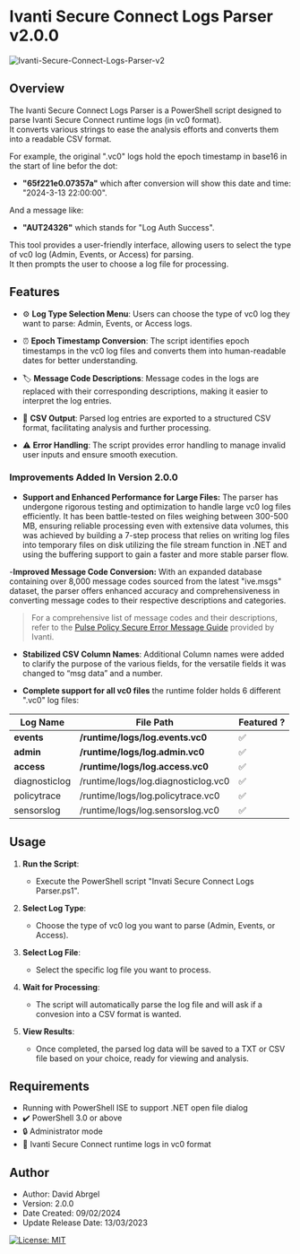 # Ivanti Secure Connect Logs Parser v2.0.0

![Ivanti-Secure-Connect-Logs-Parser-v2](https://github.com/SeizeCyber/Ivanti-Secure-Connect-Logs-Parser/assets/42407252/6424f7e1-c48c-4a8a-ae54-c57d9bb21705)





## Overview

The Ivanti Secure Connect Logs Parser is a PowerShell script designed to parse Ivanti Secure Connect runtime logs (in vc0 format).  
It converts various strings to ease the analysis efforts and converts them into a readable CSV format.  
  
For example, the original ".vc0" logs hold the epoch timestamp in base16 in the start of line befor the dot:  
- **"65f221e0.07357a"** which after conversion will show this date and time: "2024-3-13 22:00:00".
  
And a message like:  
- **"AUT24326"**  which stands for "Log Auth Success".

This tool provides a user-friendly interface, allowing users to select the type of vc0 log (Admin, Events, or Access) for parsing.  
It then prompts the user to choose a log file for processing.

## Features

- :gear: **Log Type Selection Menu**: Users can choose the type of vc0 log they want to parse: Admin, Events, or Access logs.
  
- :alarm_clock: **Epoch Timestamp Conversion**: The script identifies epoch timestamps in the vc0 log files and converts them into human-readable dates for better understanding.

- :label: **Message Code Descriptions**: Message codes in the logs are replaced with their corresponding descriptions, making it easier to interpret the log entries.

- :page_with_curl: **CSV Output**: Parsed log entries are exported to a structured CSV format, facilitating analysis and further processing.

- :warning: **Error Handling**: The script provides error handling to manage invalid user inputs and ensure smooth execution.

  
### Improvements Added In Version 2.0.0
- **Support and Enhanced Performance for Large Files:**
The parser has undergone rigorous testing and optimization to handle large vc0 log files efficiently. It has been battle-tested on files weighing between 300-500 MB, ensuring reliable processing even with extensive data volumes,
this was achieved by building a 7-step process that relies on writing log files into temporary files on disk utilizing the file stream function in .NET and using the buffering support to gain a faster and more stable parser flow.

-**Improved Message Code Conversion:** 
With an expanded database containing over 8,000 message codes sourced from the latest "ive.msgs" dataset, the parser offers enhanced accuracy and comprehensiveness in converting message codes to their respective descriptions and categories.
> For a comprehensive list of message codes and their descriptions, refer to the [Pulse Policy Secure Error Message Guide](https://help.ivanti.com/ps/legacy/PPS/9.1Rx/9.1R9/Pulse-Policy-Secure-Error-Message-Guide.pdf) provided by Ivanti.


- **Stabilized CSV Column Names**: Additional Column names were added to clarify the purpose of the various fields, for the versatile fields it was changed to “msg data” and a number.
  
- **Complete support for all vc0 files** the runtime folder holds 6 different ".vc0" log files:

| Log Name      | File Path                              | Featured ?
|---------------|----------------------------------------|---------------|  
| **events**        | **/runtime/logs/log.events.vc0**           | ✅        |  
| **admin**         | **/runtime/logs/log.admin.vc0**            | ✅        |   
| **access**        | **/runtime/logs/log.access.vc0**           | ✅        |  
| diagnosticlog | /runtime/logs/log.diagnosticlog.vc0    | ✅         |  
| policytrace   | /runtime/logs/log.policytrace.vc0      | ✅         |  
| sensorslog    | /runtime/logs/log.sensorslog.vc0       | ✅        |   


## Usage

1. **Run the Script**:
   - Execute the PowerShell script "Invati Secure Connect Logs Parser.ps1".
   
2. **Select Log Type**:
   - Choose the type of vc0 log you want to parse (Admin, Events, or Access).

3. **Select Log File**:
   - Select the specific log file you want to process.

4. **Wait for Processing**:
   - The script will automatically parse the log file and will ask  if a convesion into a CSV format is wanted.

5. **View Results**:
   - Once completed, the parsed log data will be saved to a TXT or CSV file based on your choice, ready for viewing and analysis.

## Requirements

- Running with PowerShell ISE to support .NET open file dialog
- :heavy_check_mark: PowerShell 3.0 or above
- :lock: Administrator mode
- :file_folder: Ivanti Secure Connect runtime logs in vc0 format


## Author

- Author: David Abrgel
- Version: 2.0.0
- Date Created: 09/02/2024
- Update Release Date: 13/03/2023

[![License: MIT](https://img.shields.io/badge/License-MIT-blue.svg)](https://opensource.org/licenses/MIT)

